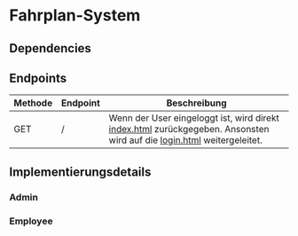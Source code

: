 # Fahrplan-System

## Dependencies

## Endpoints
|Methode|Endpoint| Beschreibung                                                                                                                                                               |
|---|---|----------------------------------------------------------------------------------------------------------------------------------------------------------------------------|
|GET|/| Wenn der User eingeloggt ist, wird direkt [index.html](./templates/index.html) zurückgegeben. Ansonsten wird auf die [login.html](./templates/login.html) weitergeleitet.  |

## Implementierungsdetails

### Admin

### Employee

